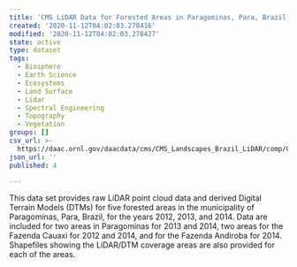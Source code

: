 ```yaml
---
title: 'CMS LiDAR Data for Forested Areas in Paragominas, Para, Brazil, 2012-2014'
created: '2020-11-12T04:02:03.278416'
modified: '2020-11-12T04:02:03.278427'
state: active
type: dataset
tags:
  - Biosphere
  - Earth Science
  - Ecosystems
  - Land Surface
  - Lidar
  - Spectral Engineering
  - Topography
  - Vegetation
groups: []
csv_url: >-
  https://daac.ornl.gov/daacdata/cms/CMS_Landscapes_Brazil_LiDAR/comp/CMS_Landscapes_Brazil_LIDAR_laz_Metadata.csv
json_url: ''
published: 4

---
```

This data set provides raw LiDAR point cloud data and derived Digital Terrain Models (DTMs) for five forested areas in the municipality of Paragominas, Para, Brazil, for the years 2012, 2013, and 2014. Data are included for two areas in Paragominas for 2013 and 2014, two areas for the Fazenda Cauaxi for 2012 and 2014, and for the Fazenda Andiroba for 2014. Shapefiles showing the LiDAR/DTM coverage areas are also provided for each of the areas.
